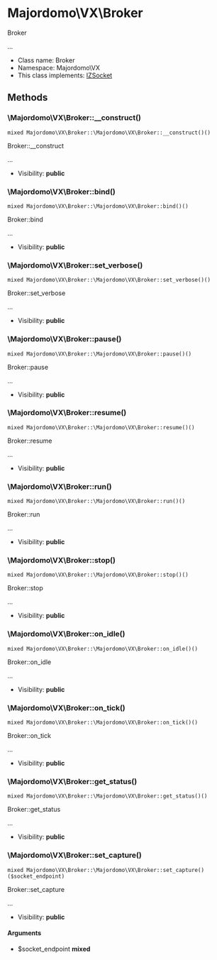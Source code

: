 Majordomo\VX\Broker
===============

Broker

...


* Class name: Broker
* Namespace: Majordomo\VX
* This class implements: [IZSocket](IZSocket.md)






Methods
-------


### \Majordomo\VX\Broker::__construct()

```
mixed Majordomo\VX\Broker::\Majordomo\VX\Broker::__construct()()
```

Broker::__construct

...

* Visibility: **public**



### \Majordomo\VX\Broker::bind()

```
mixed Majordomo\VX\Broker::\Majordomo\VX\Broker::bind()()
```

Broker::bind

...

* Visibility: **public**



### \Majordomo\VX\Broker::set_verbose()

```
mixed Majordomo\VX\Broker::\Majordomo\VX\Broker::set_verbose()()
```

Broker::set_verbose

...

* Visibility: **public**



### \Majordomo\VX\Broker::pause()

```
mixed Majordomo\VX\Broker::\Majordomo\VX\Broker::pause()()
```

Broker::pause

...

* Visibility: **public**



### \Majordomo\VX\Broker::resume()

```
mixed Majordomo\VX\Broker::\Majordomo\VX\Broker::resume()()
```

Broker::resume

...

* Visibility: **public**



### \Majordomo\VX\Broker::run()

```
mixed Majordomo\VX\Broker::\Majordomo\VX\Broker::run()()
```

Broker::run

...

* Visibility: **public**



### \Majordomo\VX\Broker::stop()

```
mixed Majordomo\VX\Broker::\Majordomo\VX\Broker::stop()()
```

Broker::stop

...

* Visibility: **public**



### \Majordomo\VX\Broker::on_idle()

```
mixed Majordomo\VX\Broker::\Majordomo\VX\Broker::on_idle()()
```

Broker::on_idle

...

* Visibility: **public**



### \Majordomo\VX\Broker::on_tick()

```
mixed Majordomo\VX\Broker::\Majordomo\VX\Broker::on_tick()()
```

Broker::on_tick

...

* Visibility: **public**



### \Majordomo\VX\Broker::get_status()

```
mixed Majordomo\VX\Broker::\Majordomo\VX\Broker::get_status()()
```

Broker::get_status

...

* Visibility: **public**



### \Majordomo\VX\Broker::set_capture()

```
mixed Majordomo\VX\Broker::\Majordomo\VX\Broker::set_capture()($socket_endpoint)
```

Broker::set_capture

...

* Visibility: **public**

#### Arguments

* $socket_endpoint **mixed**


